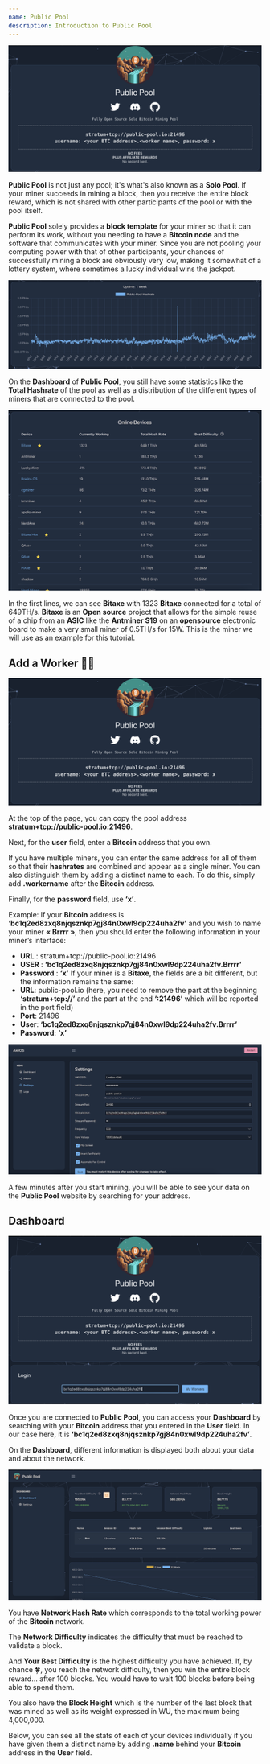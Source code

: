 ```yaml
---
name: Public Pool
description: Introduction to Public Pool
---
```


![signup](assets/cover.webp)

**Public Pool** is not just any pool; it's what's also known as a **Solo Pool**. If your miner succeeds in mining a block, then you receive the entire block reward, which is not shared with other participants of the pool or with the pool itself.

**Public Pool** solely provides a **block template** for your miner so that it can perform its work, without you needing to have a **Bitcoin node** and the software that communicates with your miner. Since you are not pooling your computing power with that of other participants, your chances of successfully mining a block are obviously very low, making it somewhat of a lottery system, where sometimes a lucky individual wins the jackpot.

![signup](assets/1.webp)

On the **Dashboard** of **Public Pool**, you still have some statistics like the **Total Hashrate** of the pool as well as a distribution of the different types of miners that are connected to the pool.

![signup](assets/2.webp)

In the first lines, we can see **Bitaxe** with 1323 **Bitaxe** connected for a total of 649TH/s. **Bitaxe** is an **Open source** project that allows for the simple reuse of a chip from an **ASIC** like the **Antminer S19** on an **opensource** electronic board to make a very small miner of 0.5TH/s for 15W. This is the miner we will use as an example for this tutorial.

## Add a **Worker** 👷‍♂️

![signup](assets/cover.webp)

At the top of the page, you can copy the pool address **stratum+tcp://public-pool.io:21496**.

Next, for the **user** field, enter a **Bitcoin** address that you own.

If you have multiple miners, you can enter the same address for all of them so that their **hashrates** are combined and appear as a single miner. You can also distinguish them by adding a distinct name to each. To do this, simply add **.workername** after the **Bitcoin** address.

Finally, for the **password** field, use **‘x’**.

Example: If your **Bitcoin** address is **‘bc1q2ed8zxq8njqsznkp7gj84n0xwl9dp224uha2fv’** and you wish to name your miner **« Brrrr »**, then you should enter the following information in your miner’s interface:

- **URL** : stratum+tcp://public-pool.io:21496
- **USER** : **‘bc1q2ed8zxq8njqsznkp7gj84n0xwl9dp224uha2fv.Brrrr’**
- **Password** : **‘x’**
If your miner is a **Bitaxe**, the fields are a bit different, but the information remains the same:
- **URL**: public-pool.io (here, you need to remove the part at the beginning **‘stratum+tcp://’** and the part at the end **‘:21496’** which will be reported in the port field)
- **Port**: 21496
- **User**: **‘bc1q2ed8zxq8njqsznkp7gj84n0xwl9dp224uha2fv.Brrrr’**
- **Password**: **‘x’**

![signup](assets/3.webp)

A few minutes after you start mining, you will be able to see your data on the **Public Pool** website by searching for your address.

## Dashboard

![signup](assets/4.webp)

Once you are connected to **Public Pool**, you can access your **Dashboard** by searching with your **Bitcoin** address that you entered in the **User** field. In our case here, it is **‘bc1q2ed8zxq8njqsznkp7gj84n0xwl9dp224uha2fv’**.

On the **Dashboard**, different information is displayed both about your data and about the network.

![signup](assets/5.webp)

You have **Network Hash Rate** which corresponds to the total working power of the **Bitcoin** network.

The **Network Difficulty** indicates the difficulty that must be reached to validate a block.

And **Your Best Difficulty** is the highest difficulty you have achieved. If, by chance 🍀, you reach the network difficulty, then you win the entire block reward... after 100 blocks. You would have to wait 100 blocks before being able to spend them.

You also have the **Block Height** which is the number of the last block that was mined as well as its weight expressed in WU, the maximum being 4,000,000.

Below, you can see all the stats of each of your devices individually if you have given them a distinct name by adding **.name** behind your **Bitcoin** address in the **User** field.